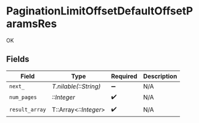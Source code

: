 # PaginationLimitOffsetDefaultOffsetParamsRes

OK


## Fields

| Field                 | Type                  | Required              | Description           |
| --------------------- | --------------------- | --------------------- | --------------------- |
| `next_`               | *T.nilable(::String)* | :heavy_minus_sign:    | N/A                   |
| `num_pages`           | *::Integer*           | :heavy_check_mark:    | N/A                   |
| `result_array`        | T::Array<*::Integer*> | :heavy_check_mark:    | N/A                   |